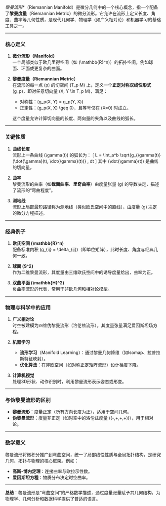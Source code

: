 *黎曼流形**（Riemannian Manifold）是微分几何中的一个核心概念，指一个配备了**黎曼度量**（Riemannian Metric）的微分流形。它允许在流形上定义长度、角度、曲率等几何性质，是现代几何学、物理学（如广义相对论）和机器学习的基础工具之一。

---

### **核心定义**
1. **微分流形（Manifold）**  
   一个局部类似于欧几里得空间（如 \(\mathbb{R}^n\)）的拓扑空间，例如球面、环面或更复杂的曲面。

2. **黎曼度量（Riemannian Metric）**  
   在流形的每一点 \(p\) 的切空间 \(T_p M\) 上，定义一个**正定对称双线性形式** \(g_p\)，即对任意切向量 \(X, Y \in T_p M\)，满足：
   - 对称性：\(g_p(X, Y) = g_p(Y, X)\)
   - 正定性：\(g_p(X, X) \geq 0\)，且等号仅在 \(X=0\) 时成立。

   这个度量允许计算切向量的长度、两向量的夹角以及曲线的弧长。

---

### **关键性质**
1. **曲线长度**  
   流形上一条曲线 \(\gamma(t)\) 的弧长为：
   \[
   L = \int_a^b \sqrt{g_{\gamma(t)}(\dot{\gamma}(t), \dot{\gamma}(t))} \, dt
   \]
   其中 \(\dot{\gamma}(t)\) 是曲线的切向量。

2. **曲率**  
   黎曼流形的曲率（如**截面曲率**、**里奇曲率**）由度量张量 \(g\) 的导数决定，描述了流形的“弯曲程度”。

3. **测地线**  
   流形上局部最短路径称为测地线（类似欧氏空间中的直线），由度量 \(g\) 决定的微分方程描述。

---

### **经典例子**
1. **欧氏空间 \(\mathbb{R}^n\)**  
   配备标准内积 \(g_{ij} = \delta_{ij}\)（即单位矩阵），此时长度、角度与经典几何一致。

2. **球面 \(S^2\)**  
   作为二维黎曼流形，其度量由三维欧氏空间中的诱导度量给出，曲率为正。

3. **双曲平面 \(\mathbb{H}^2\)**  
   负曲率流形的代表，常用于非欧几何和相对论模型。

---

### **物理与科学中的应用**
1. **广义相对论**  
   时空被建模为四维伪黎曼流形（洛伦兹流形），其度量张量满足爱因斯坦场方程。

2. **机器学习**  
   - **流形学习**（Manifold Learning）：通过黎曼几何降维（如Isomap、拉普拉斯特征映射）。
   - **优化算法**：在非欧空间（如对称正定矩阵流形）设计梯度下降。

3. **计算机视觉**  
   处理3D形状、动作识别时，利用黎曼流形表示姿态或形变。

---

### **与伪黎曼流形的区别**
- **黎曼流形**：度量正定（所有方向长度为正），适用于空间几何。
- **伪黎曼流形**：度量非正定（如时空中的洛伦兹度量 \((-,+,+,+)\)），用于相对论。

---

### **数学意义**
黎曼流形将微积分推广到弯曲空间，统一了局部线性性质与全局拓扑结构，是研究几何、拓扑与物理的核心框架。例如：
- **高斯-博内定理**：连接曲率与欧拉示性数。
- **爱因斯坦方程**：物质分布决定时空曲率。

---

**总结**：黎曼流形是“弯曲空间”的严格数学描述，通过度量张量赋予其几何结构，为物理学、几何分析和数据科学提供了普适的语言。